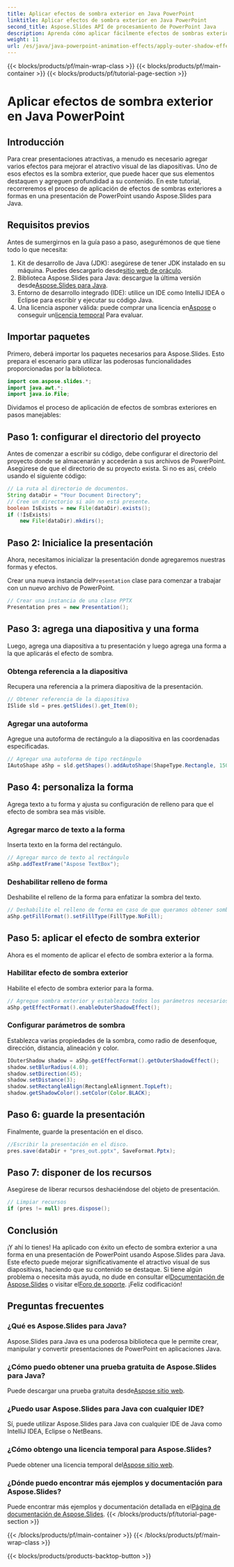 ```yaml
---
title: Aplicar efectos de sombra exterior en Java PowerPoint
linktitle: Aplicar efectos de sombra exterior en Java PowerPoint
second_title: Aspose.Slides API de procesamiento de PowerPoint Java
description: Aprenda cómo aplicar fácilmente efectos de sombras exteriores en presentaciones de PowerPoint Java usando Aspose.Slides con nuestra guía detallada paso a paso.
weight: 11
url: /es/java/java-powerpoint-animation-effects/apply-outer-shadow-effects-java-powerpoint/
---
```


{{< blocks/products/pf/main-wrap-class >}}
{{< blocks/products/pf/main-container >}}
{{< blocks/products/pf/tutorial-page-section >}}

# Aplicar efectos de sombra exterior en Java PowerPoint

## Introducción
Para crear presentaciones atractivas, a menudo es necesario agregar varios efectos para mejorar el atractivo visual de las diapositivas. Uno de esos efectos es la sombra exterior, que puede hacer que sus elementos destaquen y agreguen profundidad a su contenido. En este tutorial, recorreremos el proceso de aplicación de efectos de sombras exteriores a formas en una presentación de PowerPoint usando Aspose.Slides para Java.
## Requisitos previos
Antes de sumergirnos en la guía paso a paso, asegurémonos de que tiene todo lo que necesita:
1.  Kit de desarrollo de Java (JDK): asegúrese de tener JDK instalado en su máquina. Puedes descargarlo desde[sitio web de oráculo](https://www.oracle.com/java/technologies/javase-jdk11-downloads.html).
2.  Biblioteca Aspose.Slides para Java: descargue la última versión desde[Aspose.Slides para Java](https://releases.aspose.com/slides/java/).
3. Entorno de desarrollo integrado (IDE): utilice un IDE como IntelliJ IDEA o Eclipse para escribir y ejecutar su código Java.
4.  Una licencia asponer válida: puede comprar una licencia en[Aspose](https://purchase.aspose.com/buy) o conseguir un[licencia temporal](https://purchase.aspose.com/temporary-license/) Para evaluar.
## Importar paquetes
Primero, deberá importar los paquetes necesarios para Aspose.Slides. Esto prepara el escenario para utilizar las poderosas funcionalidades proporcionadas por la biblioteca.
```java
import com.aspose.slides.*;
import java.awt.*;
import java.io.File;
```
Dividamos el proceso de aplicación de efectos de sombras exteriores en pasos manejables:
## Paso 1: configurar el directorio del proyecto
Antes de comenzar a escribir su código, debe configurar el directorio del proyecto donde se almacenarán y accederán a sus archivos de PowerPoint.
Asegúrese de que el directorio de su proyecto exista. Si no es así, créelo usando el siguiente código:
```java
// La ruta al directorio de documentos.
String dataDir = "Your Document Directory";
// Cree un directorio si aún no está presente.
boolean IsExists = new File(dataDir).exists();
if (!IsExists)
    new File(dataDir).mkdirs();
```
## Paso 2: Inicialice la presentación
Ahora, necesitamos inicializar la presentación donde agregaremos nuestras formas y efectos.

 Crear una nueva instancia del`Presentation` clase para comenzar a trabajar con un nuevo archivo de PowerPoint.
```java
// Crear una instancia de una clase PPTX
Presentation pres = new Presentation();
```
## Paso 3: agrega una diapositiva y una forma
Luego, agrega una diapositiva a tu presentación y luego agrega una forma a la que aplicarás el efecto de sombra.
### Obtenga referencia a la diapositiva
Recupera una referencia a la primera diapositiva de la presentación.
```java
// Obtener referencia de la diapositiva
ISlide sld = pres.getSlides().get_Item(0);
```
### Agregar una autoforma
Agregue una autoforma de rectángulo a la diapositiva en las coordenadas especificadas.
```java
// Agregar una autoforma de tipo rectángulo
IAutoShape aShp = sld.getShapes().addAutoShape(ShapeType.Rectangle, 150, 75, 150, 50);
```
## Paso 4: personaliza la forma
Agrega texto a tu forma y ajusta su configuración de relleno para que el efecto de sombra sea más visible.
### Agregar marco de texto a la forma
Inserta texto en la forma del rectángulo.
```java
// Agregar marco de texto al rectángulo
aShp.addTextFrame("Aspose TextBox");
```
### Deshabilitar relleno de forma
Deshabilite el relleno de la forma para enfatizar la sombra del texto.
```java
// Deshabilite el relleno de forma en caso de que queramos obtener sombra del texto.
aShp.getFillFormat().setFillType(FillType.NoFill);
```
## Paso 5: aplicar el efecto de sombra exterior
Ahora es el momento de aplicar el efecto de sombra exterior a la forma.
### Habilitar efecto de sombra exterior
Habilite el efecto de sombra exterior para la forma.
```java
// Agregue sombra exterior y establezca todos los parámetros necesarios.
aShp.getEffectFormat().enableOuterShadowEffect();
```
### Configurar parámetros de sombra
Establezca varias propiedades de la sombra, como radio de desenfoque, dirección, distancia, alineación y color.
```java
IOuterShadow shadow = aShp.getEffectFormat().getOuterShadowEffect();
shadow.setBlurRadius(4.0);
shadow.setDirection(45);
shadow.setDistance(3);
shadow.setRectangleAlign(RectangleAlignment.TopLeft);
shadow.getShadowColor().setColor(Color.BLACK);
```
## Paso 6: guarde la presentación
Finalmente, guarde la presentación en el disco.
```java
//Escribir la presentación en el disco.
pres.save(dataDir + "pres_out.pptx", SaveFormat.Pptx);
```
## Paso 7: disponer de los recursos
Asegúrese de liberar recursos deshaciéndose del objeto de presentación.
```java
// Limpiar recursos
if (pres != null) pres.dispose();
```
## Conclusión
¡Y ahí lo tienes! Ha aplicado con éxito un efecto de sombra exterior a una forma en una presentación de PowerPoint usando Aspose.Slides para Java. Este efecto puede mejorar significativamente el atractivo visual de sus diapositivas, haciendo que su contenido se destaque.
 Si tiene algún problema o necesita más ayuda, no dude en consultar el[Documentación de Aspose.Slides](https://reference.aspose.com/slides/java/) o visitar el[Foro de soporte](https://forum.aspose.com/c/slides/11). ¡Feliz codificación!
## Preguntas frecuentes
### ¿Qué es Aspose.Slides para Java?
Aspose.Slides para Java es una poderosa biblioteca que le permite crear, manipular y convertir presentaciones de PowerPoint en aplicaciones Java.
### ¿Cómo puedo obtener una prueba gratuita de Aspose.Slides para Java?
 Puede descargar una prueba gratuita desde[Aspose sitio web](https://releases.aspose.com/).
### ¿Puedo usar Aspose.Slides para Java con cualquier IDE?
Sí, puede utilizar Aspose.Slides para Java con cualquier IDE de Java como IntelliJ IDEA, Eclipse o NetBeans.
### ¿Cómo obtengo una licencia temporal para Aspose.Slides?
 Puede obtener una licencia temporal del[Aspose sitio web](https://purchase.aspose.com/temporary-license/).
### ¿Dónde puedo encontrar más ejemplos y documentación para Aspose.Slides?
 Puede encontrar más ejemplos y documentación detallada en el[Página de documentación de Aspose.Slides](https://reference.aspose.com/slides/java/).
{{< /blocks/products/pf/tutorial-page-section >}}

{{< /blocks/products/pf/main-container >}}
{{< /blocks/products/pf/main-wrap-class >}}

{{< blocks/products/products-backtop-button >}}
